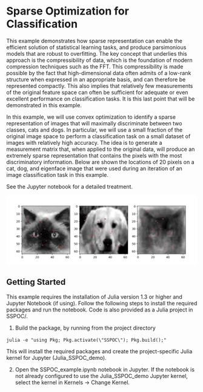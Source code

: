 # Sparse Optimization for Classification

This example demonstrates how sparse representation can enable the efficient solution of statistical learning tasks, and produce parsimonious models that are robust to overfitting.  The key concept that underlies this approach is the compressibility of data, which is the foundation of modern compression techniques such as the FFT.  This compressibility is made possible by the fact that high-dimensional data often admits of a low-rank structure when expressed in an appropriate basis, and can therefore be represented compactly.  This also implies that relatively few measurements of the original feature space can often be sufficient for adequate or even excellent performance on classification tasks.  It is this last point that will be demonstrated in this example.

In this example, we will use convex optimization to identify a sparse representation of images that will maximally discriminate between two classes, cats and dogs.  In particular, we will use a small fraction of the original image space to perform a classification task on a small dataset of images with relatively high accuracy.  The idea is to generate a measurement matrix that, when applied to the original data, will produce an extremely sparse representation that contains the pixels with the most discriminatory information.  Below are shown the locations of 20 pixels on a cat, dog, and eigenface image that were used during an iteration of an image classification task in this example.

See the Jupyter notebook for a detailed treatment.

![Image](images/pixels.png)

## Getting Started

This example requires the installation of Julia version 1.3 or higher and Jupyter Notebook (if using). Follow the following steps to install the required packages and run the notebook.  Code is also provided as a Julia project in SSPOC/.

1. Build the package, by running from the project directory

`julia -e "using Pkg; Pkg.activate(\"SSPOC\"); Pkg.build();"`

This will install the required packages and create the project-specific Julia kernel for Jupyter (Julia_SSPOC_demo).

2. Open the SSPOC_example.ipynb notebook in Jupyter.  If the notebook is not already configured to use the Julia_SSPOC_demo Jupyter kernel, select the kernel in Kernels -> Change Kernel.

